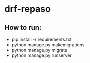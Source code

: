# drf-repaso

## How to run:
- pip install -r requirements.txt
- python manage.py makemigrations
- python manage.py migrate
- python manage.py runserver
